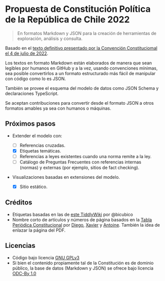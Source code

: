# Propuesta de Constitución Política de la República de Chile 2022

> En formatos Markdown y JSON para la creación de herramientas de exploración, análisis y consulta.

Basado en el [texto definitivo presentado por la Convención Constituciomal el 4 de julio de 2022](https://www.chileconvencion.cl/wp-content/uploads/2022/07/Texto-Definitivo-CPR-2022-Tapas.pdf).

Los textos en formato Markdown están elaborados de manera que sean legibles por humanos en GitHub y a la vez, usando convenciones mínimas, sea posible convertirlos a un formato estructurado más fácil de manipular con código como lo es JSON.

También se provee el esquema del modelo de datos como JSON Schema y declaraciones TypeScript.

Se aceptan contribuciones para convertir desde el formato JSON a otros formatos amables ya sea con humanos o máquinas.

## Próximos pasos

- Extender el modelo con:

  - [ ] Referencias cruzadas.
  - [x] Etiquetas temáticas.
  - [ ] Referencias a leyes existentes cuando una norma remite a la ley.
  - [ ] Catálogo de Preguntas Frecuentes con referencias internas (normas) y externas (por ejemplo, sitios de fact checking).

- Visualizaciones basadas en extensiones del modelo.
  - [x] Sitio estático.

## Créditos

- Etiquetas basadas en las de [este TiddlyWiki](https://nuevaconstitucion.tiddlyhost.com/) por @bicubico
- Nombre corto de artículos y números de página basados en la [Tabla Periódica Constitucional](https://tabla-constitucional.cl/) por [Diego](https://twitter.com/diegotherium), [Xavier](https://twitter.com/XCMLBG) y [Antoine](https://www.linkedin.com/in/antoine-lb/). También la idea de enlazar la página del PDF.

## Licencias

- Código bajo licencia [GNU GPLv3](./LICENSE)
- Si bien el contenido propiamente tal de la Constitución es de dominio público, la base de datos (Markdown y JSON) se ofrece bajo licencia [ODC-By 1.0](https://opendatacommons.org/licenses/by/summary/)
